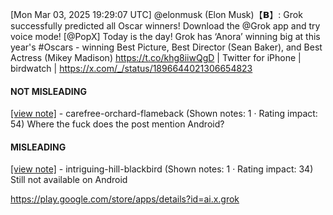 [Mon Mar 03, 2025 19:29:07 UTC] @elonmusk (Elon Musk)【𝗕】: Grok successfully predicted all Oscar winners! Download the @Grok app and try voice mode! [@PopX] Today is the day!  Grok has ‘Anora’ winning big at this year's #Oscars - winning Best Picture, Best Director (Sean Baker), and Best Actress (Mikey Madison) https://t.co/khg8iiwQgD | Twitter for iPhone | birdwatch | https://x.com/_/status/1896644021306654823

#### NOT MISLEADING

[[view note]](https://x.com/i/birdwatch/n/1896768346978468032) - carefree-orchard-flameback (Shown notes: 1 · Rating impact: 54)
Where the fuck does the post mention Android? 

#### MISLEADING

[[view note]](https://x.com/i/birdwatch/n/1896764964238729534) - intriguing-hill-blackbird (Shown notes: 1 · Rating impact: 34)
Still not available on Android 

https://play.google.com/store/apps/details?id=ai.x.grok
